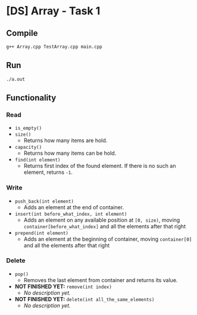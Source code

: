 # [DS] Array - Task 1
<!-- Made on C++11 -->

## Compile
```bash
g++ Array.cpp TestArray.cpp main.cpp
```

## Run
```bash
./a.out
```

## Functionality
### Read
- `is_empty()`
- `size()`
  - Returns how many items are hold.
- `capacity()`
  - Returns how many items can be hold.
- `find(int element)`
  - Returns first index of the found element.
    If there is no such an element, returns `-1`.

### Write
- `push_back(int element)`
  - Adds an element at the end of container.
- `insert(int before_what_index, int element)`
  - Adds an element on any available position at `[0, size)`,
    moving `container[before_what_index]` and all the elements after that right
- `prepend(int element)`
  - Adds an element at the beginning of container,
    moving `container[0]` and all the elements after that right

### Delete
- `pop()`
  - Removes the last element from container
    and returns its value.
- **NOT FINISHED YET:** `remove(int index)`
  - _No description yet._
- **NOT FINISHED YET:** `delete(int all_the_same_elements)`
  - _No description yet._

